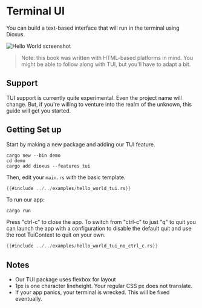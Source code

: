 # Terminal UI

You can build a text-based interface that will run in the terminal using Dioxus.

![Hello World screenshot](https://github.com/DioxusLabs/rink/raw/master/examples/example.png)

> Note: this book was written with HTML-based platforms in mind. You might be able to follow along with TUI, but you'll have to adapt a bit.

## Support

TUI support is currently quite experimental. Even the project name will change. But, if you're willing to venture into the realm of the unknown, this guide will get you started.

## Getting Set up


Start by making a new package and adding our TUI feature.

```shell
cargo new --bin demo
cd demo
cargo add dioxus --features tui
```

Then, edit your `main.rs` with the basic template. 

```rust
{{#include ../../examples/hello_world_tui.rs}}
```

To run our app:

```shell
cargo run
```

Press "ctrl-c" to close the app. To switch from "ctrl-c" to  just "q" to quit you can launch the app with a configuration to disable the default quit and use the root TuiContext to quit on your own.

```rust
{{#include ../../examples/hello_world_tui_no_ctrl_c.rs}}
```

## Notes

- Our TUI package uses flexbox for layout
- 1px is one character lineheight. Your regular CSS px does not translate.
- If your app panics, your terminal is wrecked. This will be fixed eventually.
